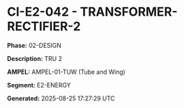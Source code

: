 # CI-E2-042 - TRANSFORMER-RECTIFIER-2

**Phase:** 02-DESIGN

**Description:** TRU 2

**AMPEL:** AMPEL-01-TUW (Tube and Wing)

**Segment:** E2-ENERGY

**Generated:** 2025-08-25 17:27:29 UTC
